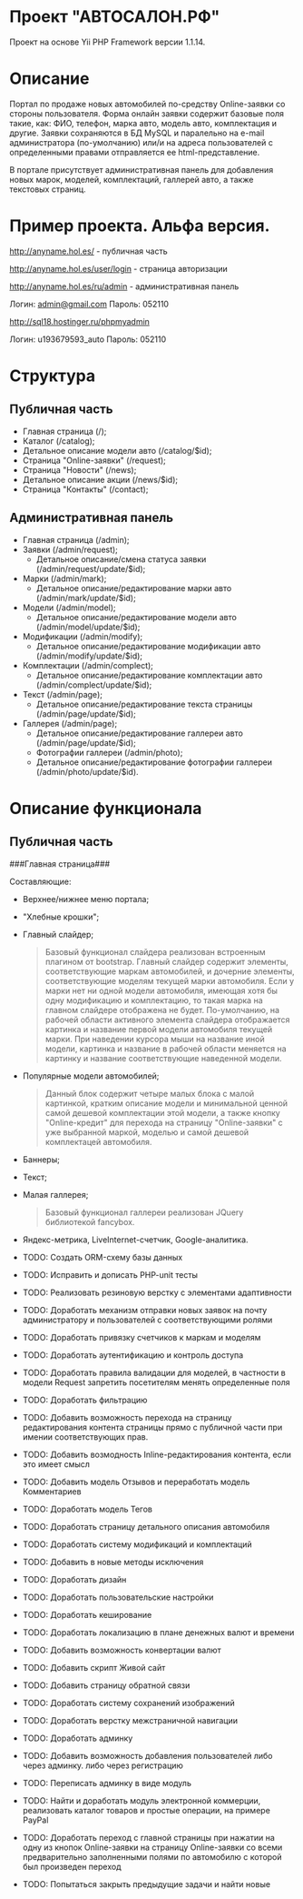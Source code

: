 Проект "АВТОСАЛОН.РФ"
=========

Проект на основе Yii PHP Framework версии 1.1.14.

Описание
========

Портал по продаже новых автомобилей по-средству Online-заявки со стороны пользователя.
Форма онлайн заявки содержит базовые поля такие, как: ФИО, телефон, марка авто, модель авто, комплектация и другие.
Заявки сохраняются в БД MySQL и паралельно на e-mail администратора (по-умолчанию) или/и на адреса пользователей с определенными правами отправляется ее html-представление.

В портале присутствует административная панель для добавления новых марок, моделей, комплектаций, галлерей авто, а также текстовых страниц.

Пример проекта. Альфа версия.
============================

http://anyname.hol.es/  - публичная часть

http://anyname.hol.es/user/login  - страница авторизации

http://anyname.hol.es/ru/admin  - административная панель

Логин: admin@gmail.com 
Пароль: 052110

http://sql18.hostinger.ru/phpmyadmin   

Логин: u193679593_auto
Пароль: 052110

Структура
=========

Публичная часть
---------------

* Главная страница (/);
* Каталог (/catalog);
* Детальное описание модели авто (/catalog/$id);
* Страница "Online-заявки" (/request);
* Страница "Новости" (/news);
* Детальное описание акции (/news/$id);
* Страница "Контакты" (/contact);

Административная панель
-----------------------

* Главная страница (/admin);
* Заявки (/admin/request);
	* Детальное описание/смена статуса заявки (/admin/request/update/$id);
* Марки (/admin/mark);
	* Детальное описание/редактирование марки авто (/admin/mark/update/$id);
* Модели (/admin/model);
	* Детальное описание/редактирование модели авто (/admin/model/update/$id);
* Модификации (/admin/modify);
	* Детальное описание/редактирование модификации авто (/admin/modify/update/$id);
* Комплектации (/admin/complect);
	* Детальное описание/редактирование комплектации авто (/admin/complect/update/$id);
* Текст (/admin/page);
	* Детальное описание/редактирование текста страницы (/admin/page/update/$id);
* Галлерея (/admin/page);
	* Детальное описание/редактирование галлереи авто (/admin/page/update/$id);
	* Фотографии галлереи (/admin/photo);
	* Детальное описание/редактирование фотографии галлереи (/admin/photo/update/$id).

	
Описание функционала
====================

Публичная часть
---------------

###Главная страница###

Составляющие:
* Верхнее/нижнее меню портала;
* "Хлебные крошки";
* Главный слайдер;

	> Базовый функционал слайдера реализован встроенным плагином от bootstrap.
	> Главный слайдер содержит элементы, соответствующие маркам автомобилей, и
	> дочерние элементы, соответствующие моделям текущей марки автомобиля. 
	> Если у марки нет ни одной модели автомобиля, имеющая хотя бы одну модификацию
	> и комплектацию, то такая марка на главном слайдере отображена не будет.
	> По-умолчанию, на рабочей области активного элемента слайдера отображается 
	> картинка и название первой модели автомобиля текущей марки. 
	> При наведении курсора мыши на название иной модели, картинка и название 
	> в рабочей области меняется на картинку и название соответствующие наведенной модели.
	
* Популярные модели автомобилей; 

	> Данный блок содержит четыре малых блока с малой картинкой, кратким описание модели и
	> минимальной ценной самой дешевой комплектации этой модели, а также кнопку "Online-кредит"
	> для перехода на страницу "Online-заявки" с уже выбранной маркой, моделью и самой дешевой 
	> комплектацей автомобиля.

* Баннеры;
* Текст;
* Малая галлерея;

	> Базовый функционал галлереи реализован JQuery библиотекой fancybox.

* Яндекс-метрика, LiveInternet-счетчик, Google-аналитика.

* TODO: Создать ORM-схему базы данных
* TODO: Исправить и дописать PHP-unit тесты
* TODO: Реализовать резиновую верстку с элементами адаптивности
* TODO: Доработать механизм отправки новых заявок на почту администратору и пользователей с соответствующими ролями
* TODO: Доработать привязку счетчиков к маркам и моделям
* TODO: Доработать аутентификацию и контроль доступа
* TODO: Доработать правила валидации для моделей, в частности в модели Request запретить посетителям менять определенные поля
* TODO: Доработать фильтрацию
* TODO: Добавить возможность перехода на страницу редактирования контента страницы прямо с публичной части при имении соответствующих прав.
* TODO: Добавить возмодность Inline-редактирования контента, если это имеет смысл
* TODO: Добавить модель Отзывов и переработать модель Комментариев
* TODO: Доработать модель Тегов
* TODO: Доработать страницу детального описания автомобиля
* TODO: Доработать систему модификаций и комплектаций
* TODO: Добавить в новые методы исключения
* TODO: Доработать дизайн
* TODO: Доработать пользовательские настройки
* TODO: Доработать кеширование
* TODO: Доработать локализацию в плане денежных валют и времени
* TODO: Добавить возможность конвертации валют
* TODO: Добавить скрипт Живой сайт
* TODO: Добавить страницу обратной связи
* TODO: Доработать систему сохранений изображений
* TODO: Доработать верстку межстраничной навигации
* TODO: Доработать админку
* TODO: Добавить возможность добавления пользователей либо через админку. либо через регистрацию
* TODO: Переписать админку в виде модуль
* TODO: Найти и доработать модуль электронной коммерции, реализовать каталог товаров и простые операции, на примере PayPal
* TODO: Доработать переход с главной страницы при нажатии на одну из кнопок Online-заявки на страницу Online-заявки со всеми предварительно заполненными полями по автомобилю с которой был произведен переход
* TODO: Попытаться закрыть предыдущие задачи и найти новые